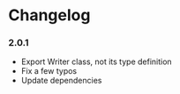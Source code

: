 # Changelog

### 2.0.1

- Export Writer class, not its type definition
- Fix a few typos
- Update dependencies